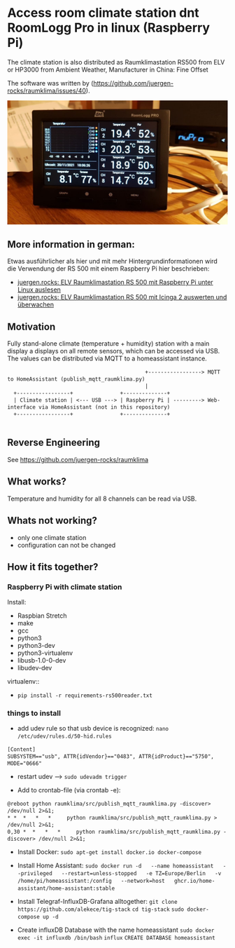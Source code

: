 
# Access room climate station dnt RoomLogg Pro in linux (Raspberry Pi)

The climate station is also distributed as Raumklimastation RS500 from ELV or HP3000 from Ambient Weather, Manufacturer in China: Fine Offset

The software was written by (https://github.com/juergen-rocks/raumklima/issues/40).

![Picture of climate station](https://github.com/timo619/raumklima/blob/master/doc/img/climate-station.jpg)

## More information in german:

Etwas ausführlicher als hier und mit mehr Hintergrundinformationen wird die Verwendung der RS 500 mit einem Raspberry Pi hier beschrieben:

- [juergen.rocks: ELV Raumklimastation RS 500 mit Raspberry Pi unter Linux auslesen](https://juergen.rocks/art/elv-raumklimastation-rs500-raspberry-pi-linux.html "juergen.rocks: ELV Raumklimastation RS 500 mit Raspberry Pi unter Linux auslesen")
- [juergen.rocks: ELV Raumklimastation RS 500 mit Icinga 2 auswerten und überwachen](https://juergen.rocks/art/elv-raumklimastation-rs500-icinga2.html "juergen.rocks: ELV Raumklimastation RS 500 mit Icinga 2 auswerten und überwachen")


## Motivation

Fully stand-alone climate (temperature + humidity) station with a main display a displays on all remote sensors, which can be accessed via USB. The values can be distributed via MQTT to a homeassistant instance. 

```
                                            +-----------------> MQTT to HomeAssistant (publish_mqtt_raumklima.py)
                                            |
  +-----------------+               +--------------+
  | Climate station | <--- USB ---> | Raspberry Pi | ---------> Web-interface via HomeAssistant (not in this repository)
  +-----------------+               +--------------+


```


## Reverse Engineering

See https://github.com/juergen-rocks/raumklima


## What works?

Temperature and humidity for all 8 channels can be read via USB.


## Whats not working?

- only one climate station
- configuration can not be changed


## How it fits together?

### Raspberry Pi with climate station

Install:

- Raspbian Stretch
- make
- gcc
- python3
- python3-dev
- python3-virtualenv
- libusb-1.0-0-dev
- libudev-dev

virtualenv::

- `pip install -r requirements-rs500reader.txt`

### things to install

- add udev rule so that usb device is recognized:
`nano /etc/udev/rules.d/50-hid.rules`

```
[Content]
SUBSYSTEM=="usb", ATTR{idVendor}=="0483", ATTR{idProduct}=="5750", MODE="0666"
```

- restart udev --> 
`sudo udevadm trigger`

- Add to crontab-file (via crontab -e):
```
@reboot python raumklima/src/publish_mqtt_raumklima.py -discover> /dev/null 2>&1;
* *  *   *   *     python raumklima/src/publish_mqtt_raumklima.py > /dev/null 2>&1;
0,30 *  *   *   *     python raumklima/src/publish_mqtt_raumklima.py -discover> /dev/null 2>&1;
```

- Install Docker:
`sudo apt-get install docker.io docker-compose`

- Install Home Assistant:
`sudo docker run -d   --name homeassistant   --privileged   --restart=unless-stopped   -e TZ=Europe/Berlin   -v /home/pi/homeassistant:/config   --network=host   ghcr.io/home-assistant/home-assistant:stable`

- Install Telegraf-InfluxDB-Grafana alltogether:
`git clone https://github.com/alekece/tig-stack`
`cd tig-stack`
`sudo docker-compose up -d`

- Create influxDB Database with the name homeassistant
`sudo docker exec -it influxdb /bin/bash`
`influx`
`CREATE DATABASE homeassistant`




